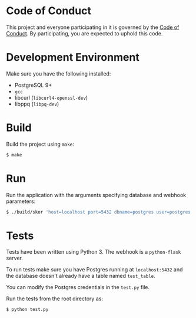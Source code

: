 # Code of Conduct
This project and everyone participating in it is governed by the [Code of Conduct](CODE_OF_CONDUCT.md). By participating, you are expected to uphold this code. 

# Development Environment
Make sure you have the following installed:
- PostgreSQL 9+
- `gcc` 
- libcurl (`libcurl4-openssl-dev`) 
- libppq (`libpq-dev`)

# Build
Build the project using `make`:

```bash
$ make
```

# Run
Run the application with the arguments specifying database and webhook parameters: 

```bash
$ ./build/skor 'host=localhost port=5432 dbname=postgres user=postgres password=' http://localhost:5000
```

# Tests
Tests have been written using Python 3. The webhook is a `python-flask` server. 

To run tests make sure you have Postgres running at `localhost:5432` and the database doesn't already have a table named `test_table`.

You can modify the Postgres credentials in the `test.py` file.

Run the tests from the root directory as:

```bash
$ python test.py
```